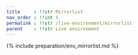 ```yaml
---
title     : !!str Mirrorlist
nav_order : !!int 5
permalink : !!str /live-environment/mirrorlist
parent    : !!str Live environment
---
```


{% include preparation/env_mirrorlist.md %}
